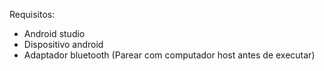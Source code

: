 Requisitos:   
* Android studio 
* Dispositivo android
* Adaptador bluetooth (Parear com computador host antes de executar)
